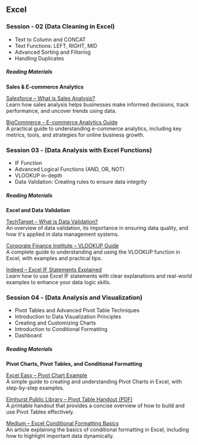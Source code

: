 ## Excel

### Session - 02 (Data Cleaning in Excel)

- Text to Column and CONCAT
- Text Functions: LEFT, RIGHT, MID
- Advanced Sorting and Filtering
- Handling Duplicates

##### Reading Materials 

**Sales & E-commerce Analytics**

[Salesforce – What is Sales Analysis?](https://www.salesforce.com/ap/resources/articles/sales-analysis/)  
Learn how sales analysis helps businesses make informed decisions, track performance, and uncover trends using data.

[BigCommerce – E-commerce Analytics Guide](https://www.bigcommerce.com/articles/ecommerce/ecommerce-analytics/)  
A practical guide to understanding e-commerce analytics, including key metrics, tools, and strategies for online business growth.

### Session 03 - (Data Analysis with Excel Functions)

- IF Function
- Advanced Logical Functions (AND, OR, NOT)
- VLOOKUP in-depth
- Data Validation: Creating rules to ensure data integrity

##### Reading Materials 

**Excel and Data Validation**

[TechTarget – What is Data Validation?](https://www.techtarget.com/searchdatamanagement/definition/data-validation)  
An overview of data validation, its importance in ensuring data quality, and how it's applied in data management systems.

[Corporate Finance Institute – VLOOKUP Guide](https://corporatefinanceinstitute.com/resources/excel/vlookup-guide/)  
A complete guide to understanding and using the VLOOKUP function in Excel, with examples and practical tips.

[Indeed – Excel IF Statements Explained](https://ie.indeed.com/career-advice/career-development/excel-if-statements)  
Learn how to use Excel IF statements with clear explanations and real-world examples to enhance your data logic skills.


### Session 04 - (Data Analysis and Visualization)

 - Pivot Tables and  Advanced Pivot Table Techniques
 - Introduction to Data Visualization Principles
 - Creating and Customizing Charts
 - Introduction to Conditional Formatting
 - Dashboard

##### Reading Materials 

**Pivot Charts, Pivot Tables, and Conditional Formatting**

[Excel Easy – Pivot Chart Example](https://www.excel-easy.com/examples/pivot-chart.html)  
A simple guide to creating and understanding Pivot Charts in Excel, with step-by-step examples.

[Elmhurst Public Library – Pivot Table Handout (PDF)](https://elmhurstpubliclibrary.org/lib/wp-content/uploads/Pivot-Table-Handout1-1.pdf)  
A printable handout that provides a concise overview of how to build and use Pivot Tables effectively.

[Medium – Excel Conditional Formatting Basics](https://medium.com/@kbala7092/excel-conditional-formatting-basics-highlighting-important-data-e1c33d7632d0)  
An article explaining the basics of conditional formatting in Excel, including how to highlight important data dynamically.

